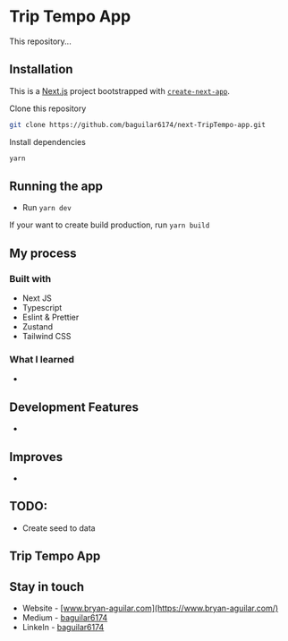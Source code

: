 # Trip Tempo App

This repository...

## Installation

This is a [Next.js](https://nextjs.org/) project bootstrapped with [`create-next-app`](https://github.com/vercel/next.js/tree/canary/packages/create-next-app).

Clone this repository

```bash
git clone https://github.com/baguilar6174/next-TripTempo-app.git
```

Install dependencies

```bash
yarn
```

## Running the app

- Run `yarn dev`

If your want to create build production, run `yarn build`

## My process

### Built with

- Next JS
- Typescript
- Eslint & Prettier
- Zustand
- Tailwind CSS

### What I learned

-

## Development Features

-

## Improves

-

## TODO:

- Create seed to data

## Trip Tempo App

## Stay in touch

- Website - [www.bryan-aguilar.com](https://www.bryan-aguilar.com/)
- Medium - [baguilar6174](https://baguilar6174.medium.com/)
- LinkeIn - [baguilar6174](https://www.linkedin.com/in/baguilar6174)
